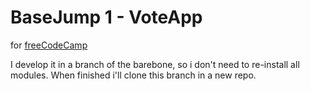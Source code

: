 # BaseJump 1 - VoteApp #

for [freeCodeCamp](http://www.freecodecamp.com)

I develop it in a branch of the barebone, so i don't need to re-install all modules.
When finished i'll clone this branch in a new repo. 
